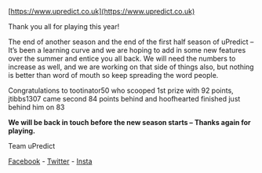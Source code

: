 <Centre>[https://www.upredict.co.uk](https://www.upredict.co.uk)</Centre>

Thank you all for playing this year! 

The end of another season and the end of the first half season of uPredict – It’s been a learning curve and we are hoping to add in some new features over the summer and entice you all back. We will need the numbers to increase as well, and we are working on that side of things also, but nothing is better than word of mouth so keep spreading the word people. 

Congratulations to tootinator50 who scooped 1st prize with 92 points, jtibbs1307 came second 84 points behind and hoofhearted finished just behind him on 83   

**We will be back in touch before the new season starts – Thanks again for playing.**

Team uPredict 

<Centre>[Facebook](https://www.facebook.com/upredict) - [Twitter](https://twitter.com/upredict_it/) - [Insta](https://www.instagram.com/upredict_it/)</Centre>